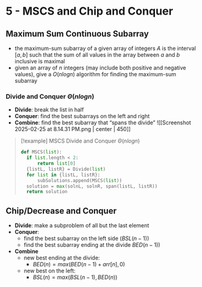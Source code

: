 # 5 - MSCS and Chip and Conquer

## Maximum Sum Continuous Subarray
- the maximum-sum subarray of a given array of integers $A$ is the interval $[a,b]$ such that the sum of all values in the array between $a$ and $b$ inclusive is maximal
- given an array of $n$ integers (may include both positive and negative values), give a $O(nlogn)$ algorithm for finding the maximum-sum subarray

### Divide and Conquer $\Theta(nlogn)$
- **Divide**: break the list in half
- **Conquer**: find the best subarrays on the left and right
- **Combine**: find the best subarray that “spans the divide”
![[Screenshot 2025-02-25 at 8.14.31 PM.png | center | 450]]

> [!example] MSCS Divide and Conquer $\Theta(nlogn)$
> ```Python
> def MSCS(list):
> 	if list.length < 2:
> 		return list[0]
> 	{listL, listR} = Divide(list)
> 	for list in {listL, listR}:
> 		subSolutions.append(MSCS(list))
> 	solution = max(solnL, solnR, span(listL, listR))
> 	return solution
> ```

## Chip/Decrease and Conquer
- **Divide**: make a subproblem of all but the last element
- **Conquer**: 
	- find the best subarray on the left side $(BSL(n-1))$
	- find the best subarray ending at the divide $BED(n-1))$
- **Combine**
	- new best ending at the divide:
		- $BED(n) = max(BED(n-1) + arr[n], 0)$
	- new best on the left:
		- $BSL(n) = max(BSL(n-1), BED(n))$